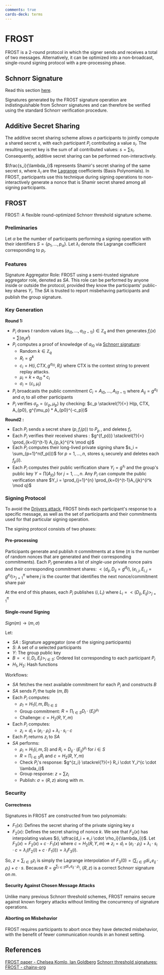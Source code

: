 ```yaml
---
comments: true
cards-deck: terms
---
```


# FROST []()

FROST is a 2-round protocol in which the signer sends and receives a total of two messages. Alternatively, it can be optimized into a
non-broadcast, single-round signing protocol with a pre-processing phase.

[](1724428296761)

## Schnorr Signature

Read this section [here](./schnorr_signature.md).

Signatures generated by the FROST signature operation are indistinguishable from Schnorr signatures and can therefore be verified
using the standard Schnorr verification procedure.

## Additive Secret Sharing []()

The additive secret sharing scheme allows $\alpha$ participants to jointly compute a shared secret $s$, with each participant $P_i$
contributing a value $s_i$. The resulting secret key is the sum of all contributed values: $s = \sum s_i$. Consequently, additive
secret sharing can be performed non-interactively.

$\frac{s_i}{\lambda_i}$ represents Shamir's secret sharing of the same secret $s$, where $\lambda_i$ are the
[Lagrange](./lagrange_interpolation.md) coefficients (Basis Polynomials). In FROST, participants use this technique during signing
operations to non-interactively generate a nonce that is Shamir secret shared among all signing participants.


## FROST

FROST: A flexible round-optimized Schnorr threshold signature scheme.

### Preliminaries

Let $\alpha$ be the number of participants performing a signing operation with their identifiers
$S = \lbrace p_1, \dots, p_\alpha \rbrace$. Let $\lambda_i$ denote the Lagrange coefficient corresponding to $p_i$.

### Features

Signature Aggregator Role: FROST using a semi-trusted signature aggregator role, denoted as $SA$. This role can be performed by anyone
inside or outside the protocol, provided they know the participants' public-key shares $Y_i$. The $SA$ is trusted to report
misbehaving participants and publish the group signature.

### Key Generation

**Round 1:**

- $P_i$ draws $t$ random values $(a _ {i0},\dots, a _ {i(t-1)}) \in \mathbb{Z}_q$ and then generates $f_i(x) = \sum(a _ {ij}x ^ j)$
- $P_i$ computes a proof of knowledge of $a_{i0}$ via [Schnorr signature](./schnorr_signature.md):
  - Random $k \in \mathbb{Z}_q$
  - $R_i = g^k$
  - $c_i = H(i, CTX, g^{a_{i0}}, R_i)$ where CTX is the context string to prevent replay attacks.
  - $\mu_i = k + a_{i0} * c_i$
  - $\sigma_i = (c_i, \mu_i)$
- $P_i$ broadcasts the public commitment $C_i = {A_{i0},...,A_{i(t-1)}}$ where $A_{ij} = g^{a_{ij}}$ and $\sigma_i$ to all other
  participants
- $P_i$ verifies $\sigma_p = (c_p, \mu_p)$ by checking:  $c_p \stackrel{?}{=} H(p, CTX, A_{p0}, g^{\mu_p} * A_{p0}^{-c_p})$

**Round2 :**

- Each $P_i$ sends a secret share $(p, f_i(p))$ to $P_p$ , and deletes $f_i$.
- Each $P_i$ verifies their received shares : $g^{f_p(i)} \stackrel{?}{=} \prod_{k=0}^{t-1} A_{p_k}^{i^k \mod q}$
- Each $P_i$ computes their long-lived private signing share $s_i = \sum_{p=1}^n(f_p(i))$ for $p = 1,\dots, n$, stores $s_i$ securely
  and deletes each $f_p(i)$.
- Each $P_i$ computes their public verification share $Y_i = g^{s_i}$ and the group's public key $Y = \prod(A_{j0})$ for
  $j = 1,\dots,n$. Any $P_i$ can compute the public verification share  $Y_i = \prod_{j=1}^{n} \prod_{k=0}^{t-1}A_{jk}^{i^k \mod q}$

### Signing Protocol

To avoid the [Drijvers attack](https://eprint.iacr.org/2018/417), FROST binds each participant's response to a specific message, as
well as the set of participants and their commitments used for that particular signing operation.

The signing protocol consists of two phases:

#### Pre-processing

Participants generate and publish $\pi$ commitments at a time ($\pi$ is the number of random nonces that are generated and their
corresponding commitments).
Each $P_i$ generates a list of *single-use* private nonce pairs and their corresponding commitment shares:
$<(d_{ij}, D_{ij}=g^{d_{ij}}), (e_{i,j}, E_{i, j} = g^{e_{ij}})>_{j=1}^\pi$
where $j$ is the counter that identifies the next nonce/commitment share pair

At the end of this phases, each $P_i$ publishes $(i, L_i)$ where $L_i = <(D_{ij}, E_{ij})>_{j=1}^{\pi}$

#### Single-round Signing

$Sign(m) \to (m, \sigma)$

Let:

- $SA$ : Signature aggregator (one of the signing participants)
- $S$: A set of $\alpha$ selected participants
- $Y$: The group public key
- $B = <(i, D_i, E_i)>_{i \in S}$: Ordered list corresponding to each participant $P_i$
- $H_1, H_2$: Hash functions

Workflows:

- $SA$ fetches the next available commitment for each $P_i$ and constructs $B$
- $SA$ sends $P_i$ the tuple $(m, B)$
- Each $P_i$ computes:
  - $\rho_l = H_1(l, m, B)_{l \in S}$
  - Group commitment: $R = \prod_{l \in S}D_l \cdot (E_l)^{\rho_l}$
  - Challenge: $c = H_2(R, Y, m)$
- Each $P_i$ computes:
  - $z_i = d_i + (e_i \cdot \rho_i) + \lambda_i \cdot s_i \cdot c$
- Each $P_i$ returns $z_i$ to $SA$
- $SA$ performs:
  - $\rho_i = H_1(i, m, S)$ and $R_i = D_{ij} \cdot (E_{ij})^{\rho_i}$ for $i \in S$
  - $R = \prod_{i∈S}R_i$  and $c = H_2(R, Y, m)$
  - Check $P_i$'s response: $g^{z_i} \stackrel{?}{=} R_i \cdot Y_i^{c \cdot \lambda_i}$
  - Group response: $z = \sum z_i$
  - Publish: $\sigma = (R, z)$ along with $m$.

### Security

#### Correctness

Signatures in FROST are constructed from two polynomials:

- $F_1(x)$: Defines the secret sharing of the private signing key $s$
- $F_2(x)$: Defines the secret sharing of nonce $k$.
We see that $F_2(x)$ has interpolating values $(i, \dfrac{d_i + e_i \cdot \rho_i}{\lambda_i})$.
Let $F_3(x) = F_2(x) + c \cdot F_1(x)$ where $c = H_2(R, Y, m)$
=> $z_i = d_i + (e_i\cdot \rho_i) + \lambda_i \cdot s_i \cdot c = \lambda_i(F_2(i) + c \cdot F_1(i)) = \lambda_i F_3(i)$.

So, $z = \sum_{i \in S}z_i$ is simply the Lagrange interpolation of $F_3(0) = (\sum_{i\in S} di_ + e_{ij} · \rho_i) + c · s$. Because
$R= g^{\sum_{i\in S} di_ + e_{ij} · \rho_i}$,  $(R, z)$ is a correct Schnorr signature on $m$.

#### Security Against Chosen Message Attacks

Unlike many previous Schnorr threshold schemes, FROST remains secure against known forgery attacks without limiting the concurrency of
signature operations.

#### Aborting on Misbehavior

FROST requires participants to abort once they have detected misbehavior, with the benefit of fewer communication rounds in an honest
setting.

## References

[FROST paper - Chelsea Komlo, Ian Goldberg](https://eprint.iacr.org/2020/852.pdf)
[Schnorr threshold signatures: FROST - chainx-org](https://github.com/chainx-org/chainx-technical-archive/tree/main/LiuBinXiao/Taproot)
